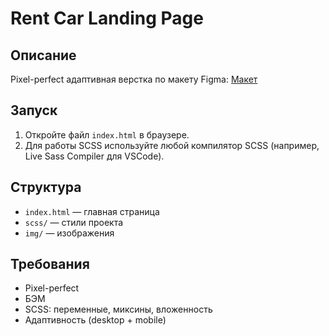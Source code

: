 # Rent Car Landing Page

## Описание
Pixel-perfect адаптивная верстка по макету Figma: [Макет](https://www.figma.com/design/4LCIPDENF2AKXX4cmgHeB5/Landing-page---%D0%90%D1%80%D0%B5%D0%BD%D0%B4%D0%B0-%D0%B0%D0%B2%D1%82%D0%BE?node-id=617-615&t=P6RaaV6A0wZRizvd-4)

## Запуск
1. Откройте файл `index.html` в браузере.
2. Для работы SCSS используйте любой компилятор SCSS (например, Live Sass Compiler для VSCode).

## Структура
- `index.html` — главная страница
- `scss/` — стили проекта
- `img/` — изображения

## Требования
- Pixel-perfect
- БЭМ
- SCSS: переменные, миксины, вложенность
- Адаптивность (desktop + mobile) 